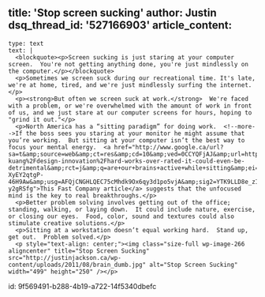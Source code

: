 title: 'Stop screen sucking'
author: Justin
dsq_thread_id: '527166903'
article_content:
  -
    type: text
    text: |
      <blockquote><p>Screen sucking is just staring at your computer screen.  You're not getting anything done, you're just mindlessly on the computer.</p></blockquote>
      <p>Sometimes we screen suck during our recreational time. It's late, we're at home, tired, and we're just mindlessly surfing the internet.</p>
      <p><strong>But often we screen suck at work.</strong>  We're faced with a problem, or we're overwhelmed with the amount of work in front of us, and we just stare at our computer screens for hours, hoping to "grind it out."</p>
      <p>North America has a “sitting paradigm” for doing work.  <!--more-->If the boss sees you staring at your monitor he might assume that you’re working.  But sitting at your computer isn’t the best way to focus your mental energy.  <a href="http://www.google.ca/url?sa=t&amp;source=web&amp;ct=res&amp;cd=10&amp;ved=0CCYQFjAJ&amp;url=http%3A%2F%2Fwww.fastcompany.com%2Fblog%2Fcliff-kuang%2Fdesign-innovation%2Fhard-works-over-rated-it-could-even-be-detrimental&amp;rct=j&amp;q=are+our+brains+active+while+sitting&amp;ei=_hSRS-XyEY2qtgP-46H9Aw&amp;usg=AFQjCNGHLQEC75cMhdk9Ox6qy3d1po5vjA&amp;sig2=YTK9LLD8e_zIRN-y2gRSfg">This Fast Company article</a> suggests that the unfocused mind is the key to real breakthroughs.</p>
      <p>Better problem solving involves getting out of the office; standing, walking, or laying down.  It could include nature, exercise, or closing our eyes.  Food, color, sound and textures could also stimulate creative solutions.</p>
      <p>Sitting at a workstation doesn’t equal working hard.  Stand up, get out.  Problem solved.</p>
      <p style="text-align: center;"><img class="size-full wp-image-266 aligncenter" title="Stop Screen Sucking" src="http://justinjackson.ca/wp-content/uploads/2011/08/brain_dumb.jpg" alt="Stop Screen Sucking" width="499" height="250" /></p>
      
id: 9f569491-b288-4b19-a722-14f5340dbefc
